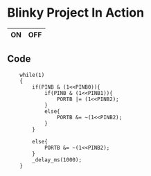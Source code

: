 # Blinky Project In Action

|ON|OFF|
|:--:|:--:|

## Code 
```
	while(1)
    {
        if(PINB & (1<<PINB0)){
            if(PINB & (1<<PINB1)){
                PORTB |= (1<<PINB2);
            }
            else{
                PORTB &= ~(1<<PINB2);
            }
        }

        else{
            PORTB &= ~(1<<PINB2);
        }
        _delay_ms(1000);
    }
```